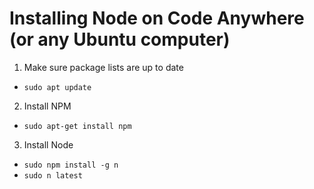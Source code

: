 # Installing Node on Code Anywhere (or any Ubuntu computer)

1. Make sure package lists are up to date
  - `sudo apt update`

2. Install NPM
  - `sudo apt-get install npm`
 
3. Install Node
  - `sudo npm install -g n`
  - `sudo n latest`
  